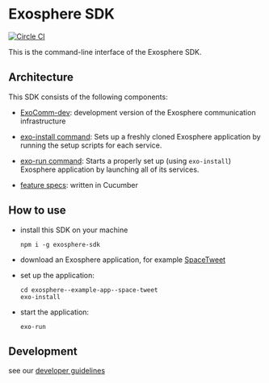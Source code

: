 # Exosphere SDK
[![Circle CI](https://circleci.com/gh/Originate/exosphere-cli-run.svg?style=shield&circle-token=fc8148ed828cc81e6ca44920672af8f773106795)](https://circleci.com/gh/Originate/exosphere-cli-run)

This is the command-line interface of the Exosphere SDK.


## Architecture

This SDK consists of the following components:

* [ExoComm-dev](https://github.com/Originate/exocomm-dev):
  development version of the Exosphere communication infrastructure

* [exo-install command](commands/install):
  Sets up a freshly cloned Exosphere application
  by running the setup scripts for each service.

* [exo-run command](commands/run):
  Starts a properly set up (using `exo-install`) Exosphere application
  by launching all of its services.

* [feature specs](features): written in Cucumber


## How to use

* install this SDK on your machine

  ```
  npm i -g exosphere-sdk
  ```

* download an Exosphere application, for example
  [SpaceTweet](https://github.com/Originate/exosphere--example-app--space-tweet)

* set up the application:

  ```
  cd exosphere--example-app--space-tweet
  exo-install
  ```

* start the application:

  ```
  exo-run
  ```


## Development

see our [developer guidelines](CONTRIBUTING.md)
